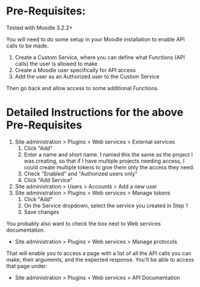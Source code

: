 # Pre-Requisites:

Tested with Moodle 3.2.2+

You will need to do some setup in your Moodle installation to enable API calls to be made.

1. Create a Custom Service, where you can define what Functions (API calls) the user is allowed to make
2. Create a Moodle user specifically for API access
3. Add the user as an Authorized user to the Custom Service

Then go back and allow access to some additional Functions.

# Detailed Instructions for the above Pre-Requisites

1. Site administration > Plugins > Web services > External services
    1. Click "Add"
    2. Enter a name and short name. I named this the same as the project I was creating, so that if I have multiple projects needing access, I could create multiple tokens to give them only the access they need.
    3. Check "Enabled" and "Authorized users only"
    4. Click "Add Service"
2. Site administration > Users > Accounts > Add a new user
3. Site administration > Plugins > Web services > Manage tokens
    1. Click "Add"
    2. On the Service dropdown, select the service you created in Step 1
    3. Save changes

You probably also want to check the box next to Web services documentation.
* Site administration > Plugins > Web services > Manage protocols

That will enable you to access a page with a list of all the API calls you can make, their arguments, and the expected response.
You'll be able to access that page under:
* Site administration > Plugins > Web services > API Documentation